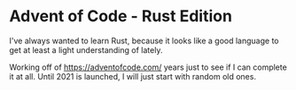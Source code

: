 # Advent of Code - Rust Edition

I've always wanted to learn Rust, because it looks like a good language to get at least a light understanding of lately.

Working off of https://adventofcode.com/ years just to see if I can complete it at all.  Until 2021 is launched, I will just start with random old ones.
